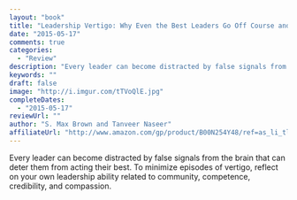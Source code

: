 ```yaml
---
layout: "book"
title: "Leadership Vertigo: Why Even the Best Leaders Go Off Course and How They Can Get Back On Track"
date: "2015-05-17"
comments: true
categories:
  - "Review"
description: "Every leader can become distracted by false signals from the brain that can deter them from acting their best.  To minimize episodes of vertigo, refle"
keywords: ""
draft: false
image: "http://i.imgur.com/tTVoQlE.jpg"
completeDates:
  - "2015-05-17"
reviewUrl: ""
author: "S. Max Brown and Tanveer Naseer"
affiliateUrl: "http://www.amazon.com/gp/product/B00N254Y48/ref=as_li_tl?ie=UTF8&camp=1789&creative=390957&creativeASIN=B00N254Y48&linkCode=as2&tag=jaktre-20&linkId=63XAXX3U4BRGKLPK"
---
```


Every leader can become distracted by false signals from the brain that can deter them from acting their best.  To minimize episodes of vertigo, reflect on your own leadership ability related to community, competence, credibility, and compassion.
